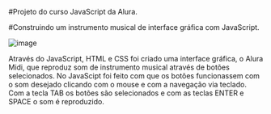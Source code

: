 #Projeto do curso JavaScript da Alura.

#Construindo um instrumento musical de interface gráfica com JavaScript.

![image](https://user-images.githubusercontent.com/104464892/177359818-0a0b85eb-d8b8-4f86-9aca-0e3a81e43fa6.png)

Através do JavaScript, HTML e CSS foi criado uma interface gráfica, o Alura Midi, que reproduz som de instrumento musical através de botões selecionados. No JavaScipt foi feito com que os botões funcionassem com o som desejado clicando com o mouse e com a navegação via teclado. Com a tecla TAB os botões são selecionados e com as teclas ENTER e SPACE o som é reproduzido.
